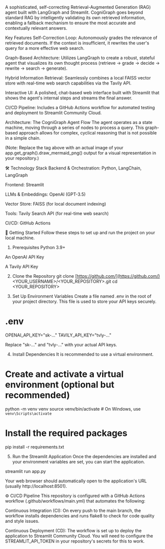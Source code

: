 A sophisticated, self-correcting Retrieval-Augmented Generation (RAG) agent built with LangGraph and Streamlit. CogniGraph goes beyond standard RAG by intelligently validating its own retrieved information, enabling a fallback mechanism to ensure the most accurate and contextually relevant answers.

Key Features
Self-Correction Loop: Autonomously grades the relevance of retrieved documents. If the context is insufficient, it rewrites the user's query for a more effective web search.

Graph-Based Architecture: Utilizes LangGraph to create a robust, stateful agent that visualizes its own thought process (retrieve → grade → decide → rewrite → search → generate).

Hybrid Information Retrieval: Seamlessly combines a local FAISS vector store with real-time web search capabilities via the Tavily API.

Interactive UI: A polished, chat-based web interface built with Streamlit that shows the agent's internal steps and streams the final answer.

CI/CD Pipeline: Includes a GitHub Actions workflow for automated testing and deployment to Streamlit Community Cloud.

Architecture: The CogniGraph Agent Flow
The agent operates as a state machine, moving through a series of nodes to process a query. This graph-based approach allows for complex, cyclical reasoning that is not possible in a simple chain.

(Note: Replace the tag above with an actual image of your app.get_graph().draw_mermaid_png() output for a visual representation in your repository.)

🛠️ Technology Stack
Backend & Orchestration: Python, LangChain, LangGraph

Frontend: Streamlit

LLMs & Embeddings: OpenAI (GPT-3.5)

Vector Store: FAISS (for local document indexing)

Tools: Tavily Search API (for real-time web search)

CI/CD: GitHub Actions

🚀 Getting Started
Follow these steps to set up and run the project on your local machine.

1. Prerequisites
Python 3.9+

An OpenAI API Key

A Tavily API Key

2. Clone the Repository
git clone [https://github.com/](https://github.com/)<YOUR_USERNAME>/<YOUR_REPOSITORY>.git
cd <YOUR_REPOSITORY>

3. Set Up Environment Variables
Create a file named .env in the root of your project directory. This file is used to store your API keys securely.

# .env
OPENAI_API_KEY="sk-..."
TAVILY_API_KEY="tvly-..."

Replace "sk-..." and "tvly-..." with your actual API keys.

4. Install Dependencies
It is recommended to use a virtual environment.

# Create and activate a virtual environment (optional but recommended)
python -m venv venv
source venv/bin/activate  # On Windows, use `venv\Scripts\activate`

# Install the required packages
pip install -r requirements.txt

5. Run the Streamlit Application
Once the dependencies are installed and your environment variables are set, you can start the application.

streamlit run app.py

Your web browser should automatically open to the application's URL (usually http://localhost:8501).

⚙️ CI/CD Pipeline
This repository is configured with a GitHub Actions workflow (.github/workflows/main.yml) that automates the following:

Continuous Integration (CI): On every push to the main branch, the workflow installs dependencies and runs flake8 to check for code quality and style issues.

Continuous Deployment (CD): The workflow is set up to deploy the application to Streamlit Community Cloud. You will need to configure the STREAMLIT_API_TOKEN in your repository's secrets for this to work.

